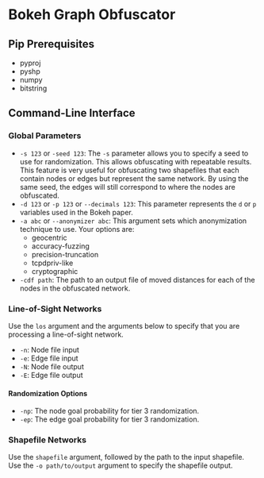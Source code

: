 # Bokeh Graph Obfuscator

## Pip Prerequisites

* pyproj
* pyshp
* numpy
* bitstring

## Command-Line Interface

### Global Parameters

* `-s 123` or `-seed 123`: The `-s` parameter allows you to specify a seed to use for randomization. This allows obfuscating with repeatable results. This feature is very useful for obfuscating two shapefiles that each contain nodes or edges but represent the same network. By using the same seed, the edges will still correspond to where the nodes are obfuscated.
* `-d 123` or `-p 123` or `--decimals 123`: This parameter represents the `d` or `p` variables used in the Bokeh paper.
* `-a abc` or `--anonymizer abc`: This argument sets which anonymization technique to use. Your options are:
  * geocentric
  * accuracy-fuzzing
  * precision-truncation
  * tcpdpriv-like
  * cryptographic
* `-cdf path`: The path to an output file of moved distances for each of the nodes in the obfuscated network.

### Line-of-Sight Networks

Use the `los` argument and the arguments below to specify that you are processing a line-of-sight network. 

* `-n`: Node file input
* `-e`: Edge file input
* `-N`: Node file output
* `-E`: Edge file output

#### Randomization Options

* `-np`: The node goal probability for tier 3 randomization.
* `-ep`: The edge goal probability for tier 3 randomization.

### Shapefile Networks

Use the `shapefile` argument, followed by the path to the input shapefile. Use the `-o path/to/output` argument to specify the shapefile output.